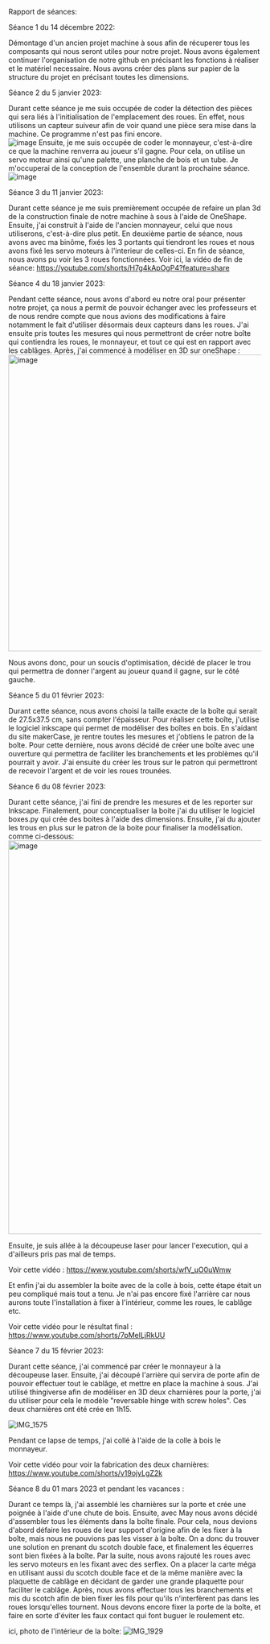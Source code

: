 
Rapport de séances: 

Séance 1 du 14 décembre 2022:

Démontage d'un ancien projet machine à sous afin de récuperer tous les composants qui nous seront utiles pour notre projet. 
Nous avons également continuer l'organisation de notre github en précisant les fonctions à réaliser et le matériel necessaire. Nous avons créer des plans sur papier de la structure du projet en précisant toutes les dimensions.

Séance 2 du 5 janvier 2023:

Durant cette séance je me suis occupée de coder la détection des pièces qui sera liés à l'initialisation de l'emplacement des roues. En effet, nous utilisons un capteur suiveur afin de voir quand une pièce sera mise dans la machine. Ce programme n'est pas fini encore.  
![image](https://user-images.githubusercontent.com/119940151/210733081-653ce2d0-0860-4e07-a8a5-549cdd98e0e9.png)
Ensuite, je me suis occupée de coder le monnayeur, c'est-à-dire ce que la machine renverra au joueur s'il gagne. Pour cela, on utilise un servo moteur ainsi qu'une palette, une planche de bois et un tube. Je m'occuperai de la conception de l'ensemble durant la prochaine séance. 
![image](https://user-images.githubusercontent.com/119940151/210733393-47536a42-9bb6-49e2-bb9b-f188b1c79bb8.png)



Séance 3 du 11 janvier 2023: 

Durant cette séance je me suis premièrement occupée de refaire un plan 3d de la construction finale de notre machine à sous à l'aide de OneShape. Ensuite, j'ai construit à l'aide de l'ancien monnayeur, celui que nous utiliserons, c'est-à-dire plus petit. 
En deuxième partie de séance, nous avons avec ma binôme, fixés les 3 portants qui tiendront les roues et nous avons fixé les servo moteurs à l'interieur de celles-ci. 
En fin de séance, nous avons pu voir les 3 roues fonctionnées. 
Voir ici, la vidéo de fin de séance: https://youtube.com/shorts/H7g4kApOgP4?feature=share

Séance 4 du 18 janvier 2023: 

Pendant cette séance, nous avons d'abord eu notre oral pour présenter notre projet, ça nous a permit de pouvoir échanger avec les professeurs et de nous rendre compte que nous avions des modifications à faire notamment le fait d'utiliser désormais deux capteurs dans les roues. J'ai ensuite pris toutes les mesures qui nous permettront de créer notre boîte qui contiendra les roues, le monnayeur, et tout ce qui est en rapport avec les cablâges. Après, j'ai commencé à modéliser en 3D sur oneShape : <img width="589" alt="image" src="https://user-images.githubusercontent.com/119940151/213480298-aa8ffc69-97d7-470b-b58a-6937aead90fe.png">

Nous avons donc, pour un soucis d'optimisation, décidé de placer le trou qui permettra de donner l'argent au joueur quand il gagne, sur le côté gauche. 

Séance 5 du 01 février 2023: 

Durant cette séance, nous avons choisi la taille exacte de la boîte qui serait de 27.5x37.5 cm, sans compter l'épaisseur. Pour réaliser cette boîte, j'utilise le logiciel inkscape qui permet de modéliser des boîtes en bois. En s'aidant du site makerCase, je rentre toutes les mesures et j'obtiens le patron de la boîte. Pour cette dernière, nous avons décidé de créer une boîte avec une ouverture qui permettra de faciliter les branchements et les problèmes qu'il pourrait y avoir. J'ai ensuite du créer les trous sur le patron qui permettront de recevoir l'argent et de voir les roues trounées. 

Séance 6 du 08 février 2023: 

Durant cette séance, j'ai fini de prendre les mesures et de les reporter sur Inkscape. Finalement, pour conceptualiser la boite j'ai du utiliser le logiciel boxes.py qui crée des boites à l'aide des dimensions. Ensuite, j'ai du ajouter les trous en plus sur le patron de la boite pour finaliser la modélisation. 
comme ci-dessous: 
<img width="782" alt="image" src="https://user-images.githubusercontent.com/119940151/217517410-8d152d4c-428b-4a27-9657-f3365d76faac.png">

Ensuite, je suis allée à la découpeuse laser pour lancer l'execution, qui a d'ailleurs pris pas mal de temps. 

Voir cette vidéo : https://www.youtube.com/shorts/wfV_uO0uWmw

Et enfin j'ai du assembler la boite avec de la colle à bois, cette étape était un peu compliqué mais tout a tenu. Je n'ai pas encore fixé l'arrière car nous aurons toute l'installation à fixer à l'intérieur, comme les roues, le cablâge etc. 

Voir cette vidéo pour le résultat final : https://www.youtube.com/shorts/7pMelLjRkUU


Séance 7 du 15 février 2023:

Durant cette séance, j'ai commencé par créer le monnayeur à la découpeuse laser. Ensuite, j'ai découpé l'arrière qui servira de porte afin de pouvoir effectuer tout le cablâge, et mettre en place la machine à sous. 
J'ai utilisé thingiverse afin de modéliser en 3D deux charnières pour la porte, j'ai du utiliser pour cela le modèle "reversable hinge with screw holes". Ces deux charnières ont été crée en 1h15.

![IMG_1575](https://user-images.githubusercontent.com/119940151/219092809-0b9d8079-4d91-45e6-8f7a-79fa23d10b0c.jpg)

Pendant ce lapse de temps, j'ai collé à l'aide de la colle à bois le monnayeur. 

Voir cette vidéo pour voir la fabrication des deux charnières:
https://www.youtube.com/shorts/v19ojyLgZ2k


Séance 8 du 01 mars 2023 et pendant les vacances :

Durant ce temps là, j'ai assemblé les charnières sur la porte et crée une poignée à l'aide d'une chute de bois. Ensuite, avec May nous avons décidé d'assembler tous les éléments dans la boîte finale. Pour cela, nous devions d'abord défaire les roues de leur support d'origine afin de les fixer à la boîte, mais nous ne pouvions pas les visser à la boîte. On a donc du trouver une solution en prenant du scotch double face, et finalement les équerres sont bien fixées à la boîte. 
Par la suite, nous avons rajouté les roues avec les servo moteurs en les fixant avec des serflex. On a placer la carte méga en utilisant aussi du scotch double face et de la même manière avec la plaquette de cablâge en décidant de garder une grande plaquette pour faciliter le cablâge. 
Après, nous avons effectuer tous les branchements et mis du scotch afin de bien fixer les fils pour qu'ils n'interfèrent pas dans les roues lorsqu'elles tournent.
Nous devons encore fixer la porte de la boîte, et faire en sorte d'éviter les faux contact qui font buguer le roulement etc. 

ici, photo de l'intérieur de la boîte: 
![IMG_1929](https://user-images.githubusercontent.com/119940151/222397558-fda66446-617d-4a2f-b0f3-96928d81dfd6.jpg)


